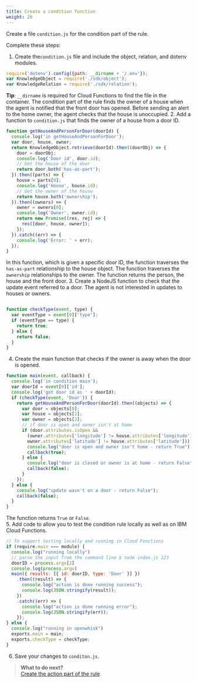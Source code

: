 ```yaml
---
title: Create a condition function 
weight: 20
---
```

Create a file `condition.js` for the condition part of the rule.

Complete these steps:

1. Create the`condition.js` file and include the object, relation, and dotenv modules.

  ```Javascript
  require('dotenv').config({path: __dirname + '/.env'});
  var KnowledgeObject = require('./sdk/object');
  var KnowledgeRelation = require('./sdk/relation');

  ```
  
  **Tip**: `__dirname` is required for Cloud Functions to find the file in the container. The condition part of the rule finds the owner of a house when the agent is notified that the front door has opened.  Before sending an alert to the home owner, the agent checks that the house is unoccupied. 
2. Add a function to `condition.js` that finds the owner of a house from a door ID.

  ```Javascript
  function getHouseAndPersonForDoor(doorId) {
    console.log('in getHouseAndPersonForDoor');
    var door, house, owner;
    return KnowledgeObject.retrieve(doorId).then((doorObj) => {
      door = doorObj;
      console.log('Door id', door.id);
      // Get the house of the door
      return door.both('has-as-part');
    }).then((parts) => {
      house = parts[0];
      console.log('House', house.id);
      // Get the owner of the house
      return house.both('ownership');
    }).then((owners) => {
      owner = owners[0];
      console.log('Owner', owner.id);
      return new Promise((res, rej) => {
        res([door, house, owner]);
      });
    }).catch((err) => {
      console.log('Error: ' + err);
    });
  }

  ```
In this function, which is given a specific door ID, the function traverses the `has-as-part` relationship to the house object.  The function traverses the `ownership` relationships to the owner.  The function returns the person, the house and the front door.
3. Create a NodeJS function to check that the update event referred to a door.  The agent is not interested in updates to houses or owners.
  
  ```Javascript

  function checkType(event, type) {
    var eventType = event[0]['type'];
    if (eventType == type) {
      return true;
    } else {
      return false;
    }
  }

  ```
4.  Create the main function that checks if the owner is away when the door is opened.

  ```Javascript
  function main(event, callback) {
    console.log('in condition main');
    var doorId = event[0]['id'];
    console.log('got door id as ' + doorId);
    if (checkType(event, 'Door')) {
      return getHouseAndPersonForDoor(doorId).then((objects) => {
        var door = objects[0];
        var house = objects[1];
        var owner = objects[2];
        // if door is open and owner isn't at home
        if (door.attributes.isOpen &&
          (owner.attributes['longitude'] != house.attributes['longitude'] ||
          owner.attributes['latitude'] != house.attributes['latitude'])) {
          console.log("door is open and owner isn't home - return True");
          callback(true);
        } else {
          console.log("door is closed or owner is at home - return False");
          callback(false);
        }
      });
    } else {
      console.log("update wasn't on a door - return False");
      callback(false);
    }
  }

  ```
  The function returns `True` or `False`.<br>
5.  Add code to allow you to test the condition rule locally as well as on IBM Cloud Functions.
  ```Javascript
  // To support testing locally and running in Cloud Functions
  if (require.main === module) {
    console.log("running locally")
    // parse the input from the command line $ node index.js 123
    doorID = process.argv[2]
    console.log(process.argv)
    main({ results: [{ id: doorID, type: 'Door' }] })
      .then((result) => {
        console.log("action is done running success");
        console.log(JSON.stringify(result));
      })
      .catch((err) => {
        console.log("action is done running error");
        console.log(JSON.stringify(err));
      });
  } else {
    console.log("running in openwhisk")
    exports.main = main;
    exports.checkType = checkType;
  }

  ```
6. Save your changes to `conditon.js`.

> **What to do next?**<br/>
[Create the action part of the rule]({{site.baseurl}}/knowledge/create-action-function).
